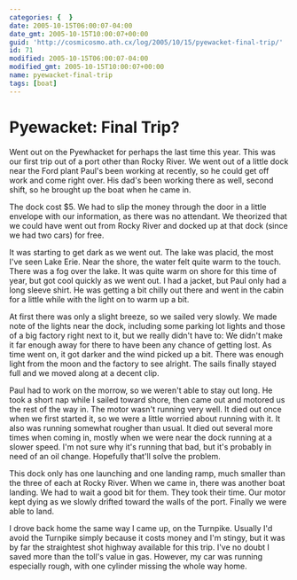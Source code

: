 ```yaml
---
categories: {  }
date: 2005-10-15T06:00:07-04:00
date_gmt: 2005-10-15T10:00:07+00:00
guid: 'http://cosmicosmo.ath.cx/log/2005/10/15/pyewacket-final-trip/'
id: 71
modified: 2005-10-15T06:00:07-04:00
modified_gmt: 2005-10-15T10:00:07+00:00
name: pyewacket-final-trip
tags: [boat]
---
```


Pyewacket: Final Trip?
======================

Went out on the Pyewhacket for perhaps the last time this year.  This was our first trip out of a port other than Rocky River.  We went out of a little dock near the Ford plant Paul's been working at recently, so he could get off work and come right over.  His dad's been working there as well, second shift, so he brought up the boat when he came in.

The dock cost $5.  We had to slip the money through the door in a little envelope with our information, as there was no attendant.  We theorized that we could have went out from Rocky River and docked up at that dock (since we had two cars) for free.

It was starting to get dark as we went out.  The lake was placid, the most I've seen Lake Erie.  Near the shore, the water felt quite warm to the touch.  There was a fog over the lake.  It was quite warm on shore for this time of year, but got cool quickly as we went out.  I had a jacket, but Paul only had a long sleeve shirt.  He was getting a bit chilly out there and went in the cabin for a little while with the light on to warm up a bit.

At first there was only a slight breeze, so we sailed very slowly.  We made note of the lights near the dock, including some parking lot lights and those of a big factory right next to it, but we really didn't have to:  We didn't make it far enough away for there to have been any chance of getting lost.  As time went on, it got darker and the wind picked up a bit.  There was enough light from the moon and the factory to see alright.  The sails finally stayed full and we moved along at a decent clip.

Paul had to work on the morrow, so we weren't able to stay out long.  He took a short nap while I sailed toward shore, then came out and motored us the rest of the way in.  The motor wasn't running very well.  It died out once when we first started it, so we were a little worried about running with it.  It also was running somewhat rougher than usual.  It died out several more times when coming in, mostly when we were near the dock running at a slower speed.  I'm not sure why it's running that bad, but it's probably in need of an oil change.  Hopefully that'll solve the problem.

This dock only has one launching and one landing ramp, much smaller than the three of each at Rocky River.  When we came in, there was another boat landing.  We had to wait a good bit for them.  They took their time.  Our motor kept dying as we slowly drifted toward the walls of the port.  Finally we were able to land.

I drove back home the same way I came up, on the Turnpike.  Usually I'd avoid the Turnpike simply because it costs money and I'm stingy, but it was by far the straightest shot highway available for this trip.  I've no doubt I saved more than the toll's value in gas.  However, my car was running especially rough, with one cylinder missing the whole way home.
